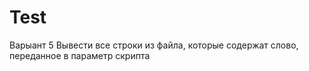 # Test
Варыант 5
Вывести все строки из файла, которые содержат слово, переданное в параметр скрипта 

